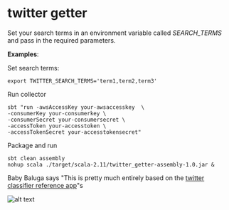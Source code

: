 # twitter getter 

Set your search terms in an environment variable called _SEARCH_TERMS_ and pass in the required parameters.

__Examples__:

Set search terms:
```
export TWITTER_SEARCH_TERMS='term1,term2,term3'
```

Run collector
```
sbt "run -awsAccessKey your-awsaccesskey  \
-consumerKey your-consumerkey \
-consumerSecret your-consumersecret \
-accessToken your-accesstoken \
-accessTokenSecret your-accesstokensecret"
```

Package and run
```
sbt clean assembly
nohup scala ./target/scala-2.11/twitter_getter-assembly-1.0.jar &
```

Baby Baluga says "This is pretty much entirely based on the [twitter classifier reference app](https://github.com/databricks/reference-apps)"s

![alt text](https://dl.dropboxusercontent.com/s/zsgtkc55k68vp88/baby_baluga.png "Baby beluga in the deep blue sea, Swim so wild and you swim so free. Heaven above and the sea below, And a little white whale on the go.") 
